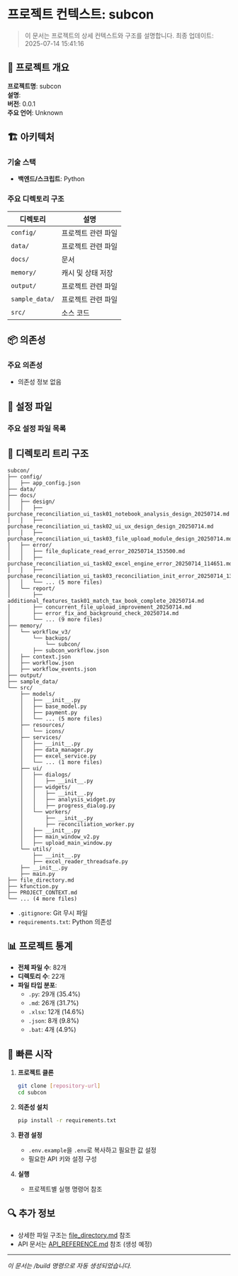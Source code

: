 # 프로젝트 컨텍스트: subcon

> 이 문서는 프로젝트의 상세 컨텍스트와 구조를 설명합니다.
> 최종 업데이트: 2025-07-14 15:41:16

## 🎯 프로젝트 개요

**프로젝트명**: subcon  
**설명**:   
**버전**: 0.0.1  
**주요 언어**: Unknown

## 🏗️ 아키텍처

### 기술 스택
- **백엔드/스크립트**: Python

### 주요 디렉토리 구조

| 디렉토리 | 설명 |
|---------|------|
| `config/` | 프로젝트 관련 파일 |
| `data/` | 프로젝트 관련 파일 |
| `docs/` | 문서 |
| `memory/` | 캐시 및 상태 저장 |
| `output/` | 프로젝트 관련 파일 |
| `sample_data/` | 프로젝트 관련 파일 |
| `src/` | 소스 코드 |

## 📦 의존성

### 주요 의존성
- 의존성 정보 없음

## 🔧 설정 파일

### 주요 설정 파일 목록

## 📂 디렉토리 트리 구조

```
subcon/
├── config/
│   ├── app_config.json
├── data/
├── docs/
│   ├── design/
│   │   ├── purchase_reconciliation_ui_task01_notebook_analysis_design_20250714.md
│   │   ├── purchase_reconciliation_ui_task02_ui_ux_design_design_20250714.md
│   │   ├── purchase_reconciliation_ui_task03_file_upload_module_design_20250714.md
│   ├── error/
│   │   ├── file_duplicate_read_error_20250714_153500.md
│   │   ├── purchase_reconciliation_ui_task02_excel_engine_error_20250714_114651.md
│   │   ├── purchase_reconciliation_ui_task03_reconciliation_init_error_20250714_134509.md
│   │   └── ... (5 more files)
│   └── report/
│       ├── additional_features_task01_match_tax_book_complete_20250714.md
│       ├── concurrent_file_upload_improvement_20250714.md
│       ├── error_fix_and_background_check_20250714.md
│       └── ... (9 more files)
├── memory/
│   └── workflow_v3/
│       └── backups/
│           └── subcon/
│       ├── subcon_workflow.json
│   ├── context.json
│   ├── workflow.json
│   ├── workflow_events.json
├── output/
├── sample_data/
└── src/
    ├── models/
    │   ├── __init__.py
    │   ├── base_model.py
    │   ├── payment.py
    │   └── ... (5 more files)
    ├── resources/
    │   └── icons/
    ├── services/
    │   ├── __init__.py
    │   ├── data_manager.py
    │   ├── excel_service.py
    │   └── ... (1 more files)
    ├── ui/
    │   ├── dialogs/
    │   │   ├── __init__.py
    │   ├── widgets/
    │   │   ├── __init__.py
    │   │   ├── analysis_widget.py
    │   │   ├── progress_dialog.py
    │   └── workers/
    │       ├── __init__.py
    │       ├── reconciliation_worker.py
    │   ├── __init__.py
    │   ├── main_window_v2.py
    │   ├── upload_main_window.py
    └── utils/
        ├── __init__.py
        ├── excel_reader_threadsafe.py
    ├── __init__.py
    ├── main.py
├── file_directory.md
├── kfunction.py
├── PROJECT_CONTEXT.md
└── ... (4 more files)
```
- `.gitignore`: Git 무시 파일
- `requirements.txt`: Python 의존성

## 📊 프로젝트 통계

- **전체 파일 수**: 82개
- **디렉토리 수**: 22개
- **파일 타입 분포**:
  - `.py`: 29개 (35.4%)
  - `.md`: 26개 (31.7%)
  - `.xlsx`: 12개 (14.6%)
  - `.json`: 8개 (9.8%)
  - `.bat`: 4개 (4.9%)

## 🚀 빠른 시작

1. **프로젝트 클론**
   ```bash
   git clone [repository-url]
   cd subcon
   ```

2. **의존성 설치**
   ```bash
   pip install -r requirements.txt
   ```

3. **환경 설정**
   - `.env.example`을 `.env`로 복사하고 필요한 값 설정
   - 필요한 API 키와 설정 구성

4. **실행**
   - 프로젝트별 실행 명령어 참조

## 🔍 추가 정보

- 상세한 파일 구조는 [file_directory.md](./file_directory.md) 참조
- API 문서는 [API_REFERENCE.md](./API_REFERENCE.md) 참조 (생성 예정)

---
*이 문서는 /build 명령으로 자동 생성되었습니다.*
